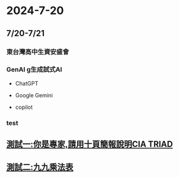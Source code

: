 # 2024-7-20

## 7/20-7/21

### 東台灣高中生資安盛會

### GenAI g生成試式AI
- ChatGPT

- Google Gemini

- copilot

### test

## [測試一:你是專家,請用十頁簡報說明CIA TRIAD](TEST1.md)
## [測試二:九九乘法表](TEST2)
